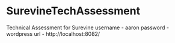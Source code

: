 # SurevineTechAssessment
Technical Assessment for Surevine
username - aaron
password - wordpress 
url - http://localhost:8082/
